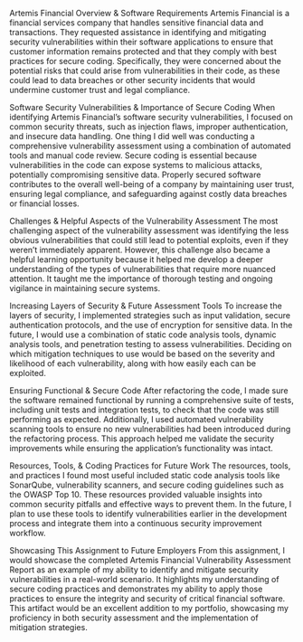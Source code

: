 Artemis Financial Overview & Software Requirements
Artemis Financial is a financial services company that handles sensitive financial data and transactions. They requested assistance in identifying and mitigating security vulnerabilities within their software applications to ensure that customer information remains protected and that they comply with best practices for secure coding. Specifically, they were concerned about the potential risks that could arise from vulnerabilities in their code, as these could lead to data breaches or other security incidents that would undermine customer trust and legal compliance.

Software Security Vulnerabilities & Importance of Secure Coding
When identifying Artemis Financial’s software security vulnerabilities, I focused on common security threats, such as injection flaws, improper authentication, and insecure data handling. One thing I did well was conducting a comprehensive vulnerability assessment using a combination of automated tools and manual code review. Secure coding is essential because vulnerabilities in the code can expose systems to malicious attacks, potentially compromising sensitive data. Properly secured software contributes to the overall well-being of a company by maintaining user trust, ensuring legal compliance, and safeguarding against costly data breaches or financial losses.

Challenges & Helpful Aspects of the Vulnerability Assessment
The most challenging aspect of the vulnerability assessment was identifying the less obvious vulnerabilities that could still lead to potential exploits, even if they weren’t immediately apparent. However, this challenge also became a helpful learning opportunity because it helped me develop a deeper understanding of the types of vulnerabilities that require more nuanced attention. It taught me the importance of thorough testing and ongoing vigilance in maintaining secure systems.

Increasing Layers of Security & Future Assessment Tools
To increase the layers of security, I implemented strategies such as input validation, secure authentication protocols, and the use of encryption for sensitive data. In the future, I would use a combination of static code analysis tools, dynamic analysis tools, and penetration testing to assess vulnerabilities. Deciding on which mitigation techniques to use would be based on the severity and likelihood of each vulnerability, along with how easily each can be exploited.

Ensuring Functional & Secure Code
After refactoring the code, I made sure the software remained functional by running a comprehensive suite of tests, including unit tests and integration tests, to check that the code was still performing as expected. Additionally, I used automated vulnerability scanning tools to ensure no new vulnerabilities had been introduced during the refactoring process. This approach helped me validate the security improvements while ensuring the application’s functionality was intact.

Resources, Tools, & Coding Practices for Future Work
The resources, tools, and practices I found most useful included static code analysis tools like SonarQube, vulnerability scanners, and secure coding guidelines such as the OWASP Top 10. These resources provided valuable insights into common security pitfalls and effective ways to prevent them. In the future, I plan to use these tools to identify vulnerabilities earlier in the development process and integrate them into a continuous security improvement workflow.

Showcasing This Assignment to Future Employers
From this assignment, I would showcase the completed Artemis Financial Vulnerability Assessment Report as an example of my ability to identify and mitigate security vulnerabilities in a real-world scenario. It highlights my understanding of secure coding practices and demonstrates my ability to apply those practices to ensure the integrity and security of critical financial software. This artifact would be an excellent addition to my portfolio, showcasing my proficiency in both security assessment and the implementation of mitigation strategies.

